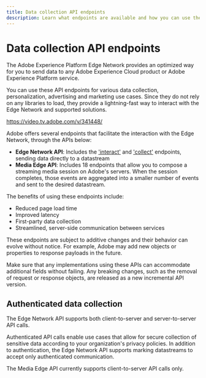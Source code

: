 ```yaml
---
title: Data collection API endpoints
description: Learn what endpoints are available and how you can use them.
---
```

# Data collection API endpoints

The Adobe Experience Platform Edge Network provides an optimized way for you to send data to any Adobe Experience Cloud product or Adobe Experience Platform service.

You can use these API endpoints for various data collection, personalization, advertising and marketing use cases. Since they do not rely on any libraries to load, they provide a lightning-fast way to interact with the Edge Network and supported solutions.

<Embed slots="video"/>

<https://video.tv.adobe.com/v/341448/>

Adobe offers several endpoints that facilitate the interaction with the Edge Network, through the APIs below:

* **Edge Network API**: Includes the ['interact'](interact/index.md) and ['collect'](collect/index.md) endpoints, sending data directly to a datastream
* **Media Edge API**: Includes 18 endpoints that allow you to compose a streaming media session on Adobe's servers. When the session completes, those events are aggregated into a smaller number of events and sent to the desired datastream.

The benefits of using these endpoints include:

* Reduced page load time
* Improved latency
* First-party data collection
* Streamlined, server-side communication between services

<InlineAlert variant="warning" slots="text" />

These endpoints are subject to additive changes and their behavior can evolve without notice. For example, Adobe may add new objects or properties to response payloads in the future.

Make sure that any implementations using these APIs can accommodate additional fields without failing. Any breaking changes, such as the removal of request or response objects, are released as a new incremental API version.

## Authenticated data collection

The Edge Network API supports both client-to-server and server-to-server API calls.

Authenticated API calls enable use cases that allow for secure collection of sensitive data according to your organization's privacy policies. In addition to authentication, the Edge Network API supports marking datastreams to accept only authenticated communication.

The Media Edge API currently supports client-to-server API calls only.
